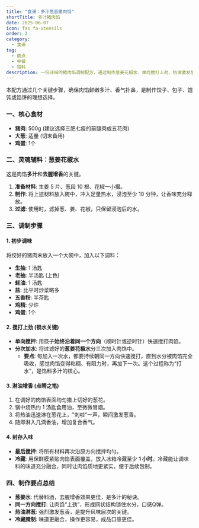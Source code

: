 ```yaml
---
title: "食谱：多汁葱香猪肉馅"
shortTitle: 多汁猪肉馅
date: 2025-06-07
icon: fas fa-utensils
order: 2
category:
  - 食谱
tag:
  - 面点
  - 中餐
  - 馅料
description: 一份详细的猪肉馅调制配方，通过制作葱姜花椒水、单向搅打上劲、热油激发葱香和冷藏入味等关键步骤，教你如何制作出鲜嫩多汁、香气浓郁的完美猪肉馅，适用于饺子、包子、馅饼等各种面点。
---
```


本配方通过几个关键步骤，确保肉馅鲜嫩多汁、香气扑鼻，是制作饺子、包子、馄饨或馅饼的理想选择。

### 一、核心食材

- **猪肉**: 500g (建议选择三肥七瘦的前腿肉或五花肉)
- **大葱**: 适量 (切末备用)
- **鸡蛋**: 1个

### 二、灵魂辅料：葱姜花椒水

这是肉馅**多汁**和**去腥增香**的关键。

1.  **准备材料**: 生姜 5 片、葱段 10 根、花椒一小撮。
2.  **制作**: 将上述材料放入碗中，冲入足量热水，浸泡至少 10 分钟，让香味充分释放。
3.  **过滤**: 使用时，滤掉葱、姜、花椒，只保留浸泡后的水。

### 三、调制步骤

#### 1. 初步调味

将绞好的猪肉末放入一个大碗中，加入以下调料：
- **生抽**: 1 汤匙
- **老抽**: 半汤匙 (上色)
- **蚝油**: 1 汤匙
- **盐**: 比平时炒菜略多
- **五香粉**: 半茶匙
- **鸡精**: 少许
- **鸡蛋**: 1个

#### 2. 搅打上劲 (锁水关键)

- **单向搅拌**: 用筷子**始终沿着同一个方向**（顺时针或逆时针）快速搅打肉馅。
- **分次加水**: 将过滤好的**葱姜花椒水**分三次加入肉馅中。
  - **要点**: 每加入一次水，都要持续朝同一方向快速搅打，直到水分被肉馅完全吸收，感觉肉馅变得粘稠、有阻力时，再加下一次。这个过程称为“打水”，是馅料多汁的核心。

#### 3. 淋油增香 (点睛之笔)

1.  在调好的肉馅表面均匀撒上切好的葱花。
2.  锅中烧热约 1 汤匙食用油，至微微冒烟。
3.  将热油迅速淋在葱花上，"刺啦"一声，瞬间激发葱香。
4.  随即淋入几滴香油，增加复合香气。

#### 4. 封存入味

- **最后搅拌**: 将所有材料再次沿原方向搅拌均匀。
- **冷藏**: 用保鲜膜紧贴肉馅表面覆盖，放入冰箱冷藏至少 **1 小时**。冷藏能让调味料的味道充分融合，同时让肉馅质地更紧实，便于后续包制。

### 四、制作要点总结

- **葱姜水**: 代替料酒，去腥增香效果更佳，是多汁的秘诀。
- **同一方向搅打**: 让肉馅“上劲”，形成网状结构锁住水分，口感Q弹。
- **热油淋葱**: 强烈激发葱香，是提升风味层次的关键。
- **冷藏腌制**: 味道更融合，操作更容易，成品口感更佳。
